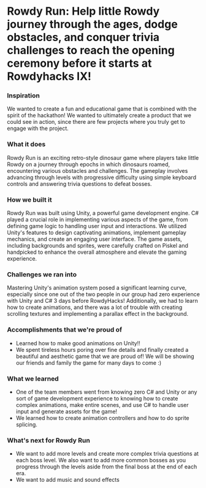 # Rowdy Run: Help little Rowdy journey through the ages, dodge obstacles, and conquer trivia challenges to reach the opening ceremony before it starts at Rowdyhacks IX!

### Inspiration
We wanted to create a fun and educational game that is combined with the spirit of the hackathon! We wanted to ultimately create a product that we could see in action, since there are few projects where you truly get to engage with the project.

### What it does
Rowdy Run is an exciting retro-style dinosaur game where players take little Rowdy on a journey through epochs in which dinosaurs roamed, encountering various obstacles and challenges. The gameplay involves advancing through levels with progressive difficulty using simple keyboard controls and answering trivia questions to defeat bosses.

### How we built it
Rowdy Run was built using Unity, a powerful game development engine. C# played a crucial role in implementing various aspects of the game, from defining game logic to handling user input and interactions. We utilized Unity's features to design captivating animations, implement gameplay mechanics, and create an engaging user interface. The game assets, including backgrounds and sprites, were carefully crafted on Piskel and handpicked to enhance the overall atmosphere and elevate the gaming experience.

### Challenges we ran into
Mastering Unity's animation system posed a significant learning curve, especially since one out of the two people in our group had zero experience with Unity and C# 3 days before RowdyHacks! Additionally, we had to learn how to create animations, and there was a lot of trouble with creating scrolling textures and implementing a parallax effect in the background.

### Accomplishments that we're proud of
- Learned how to make good animations on Unity!!
- We spent tireless hours poring over fine details and finally created a beautiful and aesthetic game that we are proud of! We will be showing our friends and family the game for many days to come :)

### What we learned
- One of the team members went from knowing zero C# and Unity or any sort of game development experience to knowing how to create complex animations, make entire scenes, and use C# to handle user input and generate assets for the game!
- We learned how to create animation controllers and how to do sprite splicing.

### What's next for Rowdy Run
- We want to add more levels and create more complex trivia questions at each boss level. We also want to add more common bosses as you progress through the levels aside from the final boss at the end of each era.
- We want to add music and sound effects
